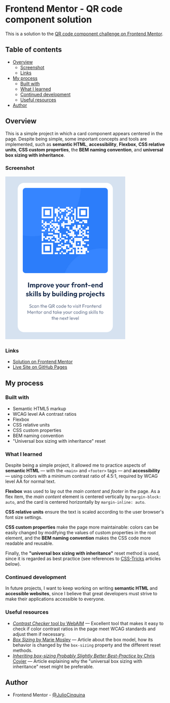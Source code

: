 # Frontend Mentor - QR code component solution

This is a solution to the [QR code component challenge on Frontend Mentor](https://www.frontendmentor.io/challenges/qr-code-component-iux_sIO_H).

## Table of contents

- [Overview](#overview)
  - [Screenshot](#screenshot)
  - [Links](#links)
- [My process](#my-process)
  - [Built with](#built-with)
  - [What I learned](#what-i-learned)
  - [Continued development](#continued-development)
  - [Useful resources](#useful-resources)
- [Author](#author)

## Overview

This is a simple project in which a card component appears centered in the page. Despite being simple, some important concepts and tools are implemented, such as **semantic HTML**, **accessibility**, **Flexbox**, **CSS relative units**, **CSS custom properties**, the **BEM naming convention**, and **universal box sizing with inheritance**.

### Screenshot

![web page with a light gray/blue background and a centered card with a white QR code over a dark blue background and text underneath it](./screenshot.png)

### Links

- [Solution on Frontend Mentor](https://www.frontendmentor.io/solutions/qr-code-component-with-accessible-contrast-custom-properties-and-bem-2GjmOiiZSm)
- [Live Site on GitHub Pages](https://juliocinquina.github.io/fem-qr-code-component/)

## My process

### Built with

- Semantic HTML5 markup
- WCAG level AA contrast ratios
- Flexbox
- CSS relative units
- CSS custom properties
- BEM naming convention
- "Universal box sizing with inheritance" reset

### What I learned

Despite being a simple project, it allowed me to practice aspects of **semantic HTML** — with the `<main>` and `<footer>` tags — and **accessibility** — using colors with a minimum contrast ratio of 4.5:1, required by WCAG level AA for normal text.

**Flexbox** was used to lay out the _main content_ and _footer_ in the page. As a flex item, the _main content_ element is centered vertically by `margin-block: auto`, and the card is centered horizontally by `margin-inline: auto`.

**CSS relative units** ensure the text is scaled according to the user browser's font size settings.

**CSS custom properties** make the page more maintainable: colors can be easily changed by modifying the values of custom properties in the root element, and the **BEM naming convention** makes the CSS code more readable and reusable.

Finally, the **"universal box sizing with inheritance"** reset method is used, since it is regarded as best practice (see references to [CSS-Tricks](https://css-tricks.com/) articles below).

### Continued development

In future projects, I want to keep working on writing **semantic HTML** and **accessible websites**, since I believe that great developers must strive to make their applications accessible to everyone.

### Useful resources

- [_Contrast Checker_ tool by WebAIM](https://webaim.org/resources/contrastchecker/) — Excellent tool that makes it easy to check if color contrast ratios in the page meet WCAG standards and adjust them if necessary.
- [_Box Sizing_ by Marie Mosley](https://css-tricks.com/box-sizing/) — Article about the box model, how its behavior is changed by the `box-sizing` property and the different reset methods.
- [_Inheriting box-sizing Probably Slightly Better Best-Practice_ by Chris Coyier](https://css-tricks.com/inheriting-box-sizing-probably-slightly-better-best-practice/) — Article explaining why the "universal box sizing with inheritance" reset might be preferable.

## Author

- Frontend Mentor - [@JulioCinquina](https://www.frontendmentor.io/profile/JulioCinquina)
